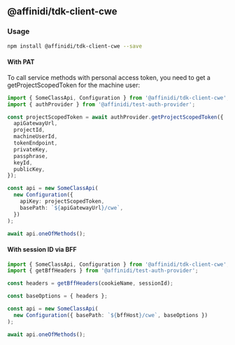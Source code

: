 ## @affinidi/tdk-client-cwe

### Usage

```bash
npm install @affinidi/tdk-client-cwe --save
```

#### With PAT

To call service methods with personal access token, you need to get a getProjectScopedToken for the machine user:

```ts
import { SomeClassApi, Configuration } from '@affinidi/tdk-client-cwe';
import { authProvider } from '@affinidi/test-auth-provider';

const projectScopedToken = await authProvider.getProjectScopedToken({
  apiGatewayUrl,
  projectId,
  machineUserId,
  tokenEndpoint,
  privateKey,
  passphrase,
  keyId,
  publicKey,
});

const api = new SomeClassApi(
  new Configuration({
    apiKey: projectScopedToken,
    basePath: `${apiGatewayUrl}/cwe`,
  })
);

await api.oneOfMethods();
```

#### With session ID via BFF

```ts
import { SomeClassApi, Configuration } from '@affinidi/tdk-client-cwe';
import { getBffHeaders } from '@affinidi/test-auth-provider';

const headers = getBffHeaders(cookieName, sessionId);

const baseOptions = { headers };

const api = new SomeClassApi(
  new Configuration({ basePath: `${bffHost}/cwe`, baseOptions })
);

await api.oneOfMethods();
```
